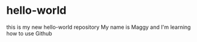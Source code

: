 # hello-world
this is my new hello-world repository
My name is Maggy and I'm learning how to use Github 
